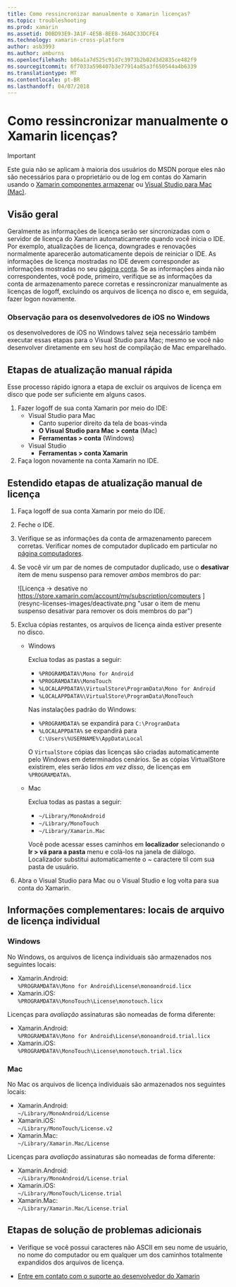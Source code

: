 ```yaml
---
title: Como ressincronizar manualmente o Xamarin licenças?
ms.topic: troubleshooting
ms.prod: xamarin
ms.assetid: D0BD93E9-3A1F-4E5B-8EE8-36ADC33DCFE4
ms.technology: xamarin-cross-platform
author: asb3993
ms.author: amburns
ms.openlocfilehash: b06a1a7d525c91d7c3973b2b02d3d2835ce482f9
ms.sourcegitcommit: 6f7033a598407b3e77914a85a3f650544a4b6339
ms.translationtype: MT
ms.contentlocale: pt-BR
ms.lasthandoff: 04/07/2018
---
```

# <a name="how-do-i-manually-resynchronize-xamarin-licenses"></a>Como ressincronizar manualmente o Xamarin licenças?

> [!IMPORTANT]
> Este guia não se aplicam à maioria dos usuários do MSDN porque eles não são necessários para o proprietário ou de log em contas do Xamarin usando o [Xamarin componentes armazenar](https://components.xamarin.com/) ou [Visual Studio para Mac (Mac)](~/cross-platform/get-started/requirements.md).




## <a name="overview"></a>Visão geral

Geralmente as informações de licença serão ser sincronizadas com o servidor de licença do Xamarin automaticamente quando você inicia o IDE. Por exemplo, atualizações de licença, downgrades e renovações normalmente aparecerão automaticamente depois de reiniciar o IDE. As informações de licença mostradas no IDE devem corresponder as informações mostradas no seu [página conta](https://store.xamarin.com/account/my/subscription/computers). Se as informações ainda não correspondentes, você pode, primeiro, verifique se as informações da conta de armazenamento parece corretas e ressincronizar manualmente as licenças de logoff, excluindo os arquivos de licença no disco e, em seguida, fazer logon novamente.

### <a name="note-for-ios-developers-on-windows"></a>Observação para os desenvolvedores de iOS no Windows

os desenvolvedores de iOS no Windows talvez seja necessário também executar essas etapas para o Visual Studio para Mac; mesmo se você não desenvolver diretamente em seu host de compilação de Mac emparelhado.

## <a name="quick-manual-refresh-steps"></a>Etapas de atualização manual rápida

Esse processo rápido ignora a etapa de excluir os arquivos de licença em disco que pode ser suficiente em alguns casos. 

1.  Fazer logoff de sua conta Xamarin por meio do IDE:
    -   Visual Studio para Mac
        -   Canto superior direito da tela de boas-vinda
        -   **O Visual Studio para Mac > conta** (Mac)
        -   **Ferramentas > conta** (Windows)
    -   Visual Studio
        -   **Ferramentas > conta Xamarin**
2.  Faça logon novamente na conta Xamarin no IDE.

## <a name="extended-manual-license-refresh-steps"></a>Estendido etapas de atualização manual de licença

1.  Faça logoff de sua conta Xamarin por meio do IDE. 
2.  Feche o IDE.
3.  Verifique se as informações da conta de armazenamento parecem corretas. Verificar nomes de computador duplicado em particular no [página computadores](https://store.xamarin.com/account/my/subscription/computers).

4.  Se você vir um par de nomes de computador duplicado, use o **desativar** item de menu suspenso para remover _ambos_ membros do par:
    
    ![Licença -> desative no https://store.xamarin.com/account/my/subscription/computers ] (resync-licenses-images/deactivate.png "usar o item de menu suspenso desativar para remover os dois membros do par")

5.  Exclua cópias restantes, os arquivos de licença ainda estiver presente no disco.
    -   Windows

        Exclua todas as pastas a seguir:
        -   `%PROGRAMDATA%\Mono for Android`
        -   `%PROGRAMDATA%\MonoTouch`
        -   `%LOCALAPPDATA%\VirtualStore\ProgramData\Mono for Android`
        -   `%LOCALAPPDATA%\VirtualStore\ProgramData\MonoTouch`

        Nas instalações padrão do Windows:
        -   `%PROGRAMDATA%` se expandirá para `C:\ProgramData`
        -   `%LOCALAPPDATA%` se expandirá para `C:\Users\%USERNAME%\AppData\Local`

        O `VirtualStore` cópias das licenças são criadas automaticamente pelo Windows em determinados cenários. Se as cópias VirtualStore existirem, eles serão lidos _em vez disso,_ de licenças em `%PROGRAMDATA%`.

    -   Mac

        Exclua todas as pastas a seguir:

        -   `~/Library/MonoAndroid`
        -   `~/Library/MonoTouch`
        -   `~/Library/Xamarin.Mac`

        Você pode acessar esses caminhos em **localizador** selecionando o **Ir > vá para a pasta** menu e colá-los na janela de diálogo. Localizador substitui automaticamente o ~ caractere til com sua pasta de usuário.

6.  Abra o Visual Studio para Mac ou o Visual Studio e log volta para sua conta do Xamarin.

## <a name="supplementary-information-individual-license-file-locations"></a>Informações complementares: locais de arquivo de licença individual

### <a name="windows"></a>Windows

No Windows, os arquivos de licença individuais são armazenados nos seguintes locais:

-   Xamarin.Android:  
     `%PROGRAMDATA%\Mono for Android\License\monoandroid.licx`
-   Xamarin.iOS:  
     `%PROGRAMDATA%\MonoTouch\License\monotouch.licx`

Licenças para *avaliação* assinaturas são nomeadas de forma diferente:

-   Xamarin.Android:  
     `%PROGRAMDATA%\Mono for Android\License\monoandroid.trial.licx`
-   Xamarin.iOS:  
     `%PROGRAMDATA%\MonoTouch\License\monotouch.trial.licx`

### <a name="mac"></a>Mac

No Mac os arquivos de licença individuais são armazenados nos seguintes locais:

-   Xamarin.Android:  
     `~/Library/MonoAndroid/License`
-   Xamarin.iOS:  
     `~/Library/MonoTouch/License.v2`
-   Xamarin.Mac:  
     `~/Library/Xamarin.Mac/License`

Licenças para *avaliação* assinaturas são nomeadas de forma diferente:

-   Xamarin.Android:  
     `~/Library/MonoAndroid/License.trial`
-   Xamarin.iOS:  
     `~/Library/MonoTouch/License.trial`
-   Xamarin.Mac:  
     `~/Library/Xamarin.Mac/License.trial`

## <a name="additional-troubleshooting-steps"></a>Etapas de solução de problemas adicionais

-   Verifique se você possui caracteres não ASCII em seu nome de usuário, no nome do computador ou em qualquer um dos caminhos totalmente expandidos dos arquivos de licença.

-   [Entre em contato com o suporte ao desenvolvedor do Xamarin](http://xamarin.com/support)

